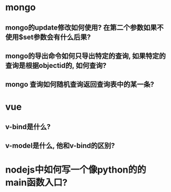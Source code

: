 


# mongo
## mongo的update修改如何使用? 在第二个参数如果不使用$set参数会有什么后果?
## mongo的导出命令如何只导出特定的查询, 如果特定的查询是根据objectid的, 如何查询?
## mongo 查询如何随机查询返回查询表中的某一条?




# vue
## v-bind是什么?
## v-model是什么, 他和v-bind的区别?




# nodejs中如何写一个像python的的main函数入口?